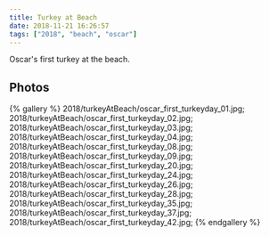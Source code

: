```yaml
---
title: Turkey at Beach
date: 2018-11-21 16:26:57
tags: ["2018", "beach", "oscar"]
---
```


Oscar's first turkey at the beach.

## Photos

{% gallery %}
2018/turkeyAtBeach/oscar_first_turkeyday_01.jpg;
2018/turkeyAtBeach/oscar_first_turkeyday_02.jpg;
2018/turkeyAtBeach/oscar_first_turkeyday_03.jpg;
2018/turkeyAtBeach/oscar_first_turkeyday_04.jpg;
2018/turkeyAtBeach/oscar_first_turkeyday_08.jpg;
2018/turkeyAtBeach/oscar_first_turkeyday_09.jpg;
2018/turkeyAtBeach/oscar_first_turkeyday_20.jpg;
2018/turkeyAtBeach/oscar_first_turkeyday_24.jpg;
2018/turkeyAtBeach/oscar_first_turkeyday_26.jpg;
2018/turkeyAtBeach/oscar_first_turkeyday_28.jpg;
2018/turkeyAtBeach/oscar_first_turkeyday_35.jpg;
2018/turkeyAtBeach/oscar_first_turkeyday_37.jpg;
2018/turkeyAtBeach/oscar_first_turkeyday_42.jpg;
{% endgallery %}
